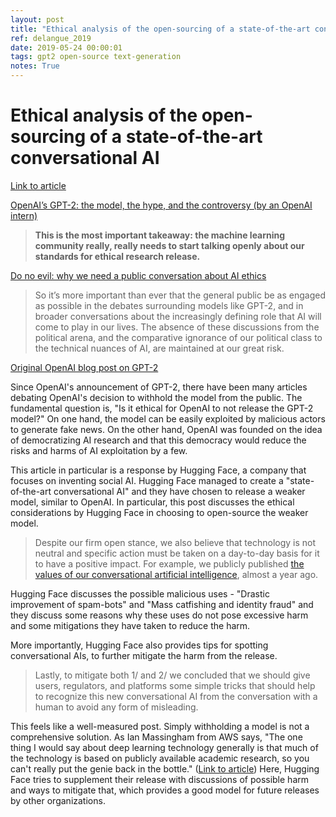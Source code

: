 ```yaml
---
layout: post
title: "Ethical analysis of the open-sourcing of a state-of-the-art conversational AI"
ref: delangue_2019
date: 2019-05-24 00:00:01
tags: gpt2 open-source text-generation
notes: True
---
```


# Ethical analysis of the open-sourcing of a state-of-the-art conversational AI

[Link to article](https://medium.com/huggingface/ethical-analysis-of-the-open-sourcing-of-a-state-of-the-art-conversational-ai-852113c324b2)

[OpenAI’s GPT-2: the model, the hype, and the controversy (by an OpenAI intern)](https://towardsdatascience.com/openais-gpt-2-the-model-the-hype-and-the-controversy-1109f4bfd5e8)

> **This is the most important takeaway: the machine learning community really, really needs to start talking openly about our standards for ethical research release.**

[Do no evil: why we need a public conversation about AI ethics](https://towardsdatascience.com/do-no-evil-why-we-need-a-public-conversation-about-ai-ethics-17366fb0f148)

> So it’s more important than ever that the general public be as engaged as possible in the debates surrounding models like GPT-2, and in broader conversations about the increasingly defining role that AI will come to play in our lives. The absence of these discussions from the political arena, and the comparative ignorance of our political class to the technical nuances of AI, are maintained at our great risk.

[Original OpenAI blog post on GPT-2](https://openai.com/blog/better-language-models/)

Since OpenAI's announcement of GPT-2, there have been many articles debating OpenAI's decision to withhold the model from the public. The fundamental question is, "Is it ethical for OpenAI to not release the GPT-2 model?" On one hand, the model can be easily exploited by malicious actors to generate fake news. On the other hand, OpenAI was founded on the idea of democratizing AI research and that this democracy would reduce the risks and harms of AI exploitation by a few.

This article in particular is a response by Hugging Face, a company that focuses on inventing social AI. Hugging Face managed to create a "state-of-the-art conversational AI" and they have chosen to release a weaker model, similar to OpenAI. In particular, this post discusses the ethical considerations by Hugging Face in choosing to open-source the weaker model.

> Despite our firm open stance, we also believe that technology is not neutral and specific action must be taken on a day-to-day basis for it to have a positive impact. For example, we publicly published [the values of our conversational artificial intelligence](https://medium.com/huggingface/artificial-intelligence-needs-values-here-are-ours-dc4268366d0f), almost a year ago.

Hugging Face discusses the possible malicious uses - "Drastic improvement of spam-bots" and "Mass catfishing and identity fraud" and they discuss some reasons why these uses do not pose excessive harm and some mitigations they have taken to reduce the harm.

More importantly, Hugging Face also provides tips for spotting conversational AIs, to further mitigate the harm from the release.

> Lastly, to mitigate both 1/ and 2/ we concluded that we should give users, regulators, and platforms some simple tricks that should help to recognize this new conversational AI from the conversation with a human to avoid any form of misleading.

This feels like a well-measured post. Simply withholding a model is not a comprehensive solution. As Ian Massingham from AWS says, "The one thing I would say about deep learning technology generally is that much of the technology is based on publicly available academic research, so you can't really put the genie back in the bottle." ([Link to article](https://www.bbc.com/news/technology-48339142)) Here, Hugging Face tries to supplement their release with discussions of possible harm and ways to mitigate that, which provides a good model for future releases by other organizations.

